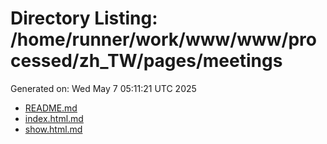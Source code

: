# Directory Listing: /home/runner/work/www/www/processed/zh_TW/pages/meetings
Generated on: Wed May  7 05:11:21 UTC 2025

- [README.md](README.md)
- [index.html.md](index.html.md)
- [show.html.md](show.html.md)
